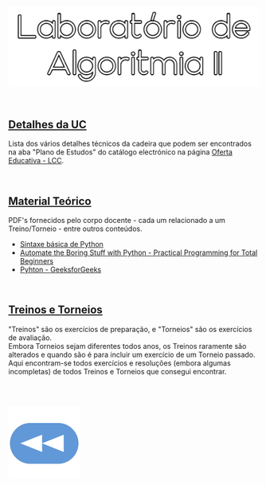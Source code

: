 <p align="center">
  <img src="https://raw.githubusercontent.com/David81820/Recursos-LCC/main/2ano/2sem/LA2/LA2.png">
</p>

<br>

## [Detalhes da UC](Info.md)
Lista dos vários detalhes técnicos da cadeira que podem ser encontrados na aba "Plano de Estudos" do catálogo electrónico na página [Oferta Educativa - LCC](https://www.uminho.pt/PT/ensino/oferta-educativa/_layouts/15/UMinho.PortalUM.UI/Pages/CatalogoCursoDetail.aspx?itemId=3851&catId=12).

<br>

## [Material Teórico](slides/README.md)
PDF's fornecidos pelo corpo docente - cada um relacionado a um Treino/Torneio - entre outros conteúdos.

* [Sintaxe básica de Python](http://rigaux.org/language-study/syntax-across-languages-per-language/Python.html)
* [Automate the Boring Stuff with Python - Practical Programming for Total Beginners](https://automatetheboringstuff.com/)
* [Pyhton - GeeksforGeeks](https://www.geeksforgeeks.org/python-programming-language/)

<br>

## [Treinos e Torneios](codigo/README.md)
"Treinos" são os exercícios de preparação, e "Torneios" são os exercícios de avaliação.
<br>Embora Torneios sejam diferentes todos anos, os Treinos raramente são alterados e quando são é para incluir um exercício de um Torneio passado.
<br>Aqui encontram-se todos exercícios e resoluções (embora algumas incompletas) de todos Treinos e Torneios que consegui encontrar.

<br><br>

[![retroceder](https://raw.githubusercontent.com/David81820/Recursos-LCC/main/Rewind.png)](https://david81820.github.io/Recursos-LCC/2ano)
